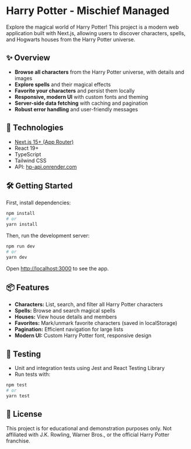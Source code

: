 # Harry Potter - Mischief Managed

Explore the magical world of Harry Potter! This project is a modern web application built with Next.js, allowing users to discover characters, spells, and Hogwarts houses from the Harry Potter universe.

## ✨ Overview

- **Browse all characters** from the Harry Potter universe, with details and images
- **Explore spells** and their magical effects
- **Favorite your characters** and persist them locally
- **Responsive, modern UI** with custom fonts and theming
- **Server-side data fetching** with caching and pagination
- **Robust error handling** and user-friendly messages

## 🚀 Technologies

- [Next.js 15+ (App Router)](https://nextjs.org/)
- React 19+
- TypeScript
- Tailwind CSS
- API: [hp-api.onrender.com](https://hp-api.onrender.com/)

## 🛠️ Getting Started

First, install dependencies:

```bash
npm install
# or
yarn install
```

Then, run the development server:

```bash
npm run dev
# or
yarn dev
```

Open [http://localhost:3000](http://localhost:3000) to see the app.

## 📦 Features

- **Characters:** List, search, and filter all Harry Potter characters
- **Spells:** Browse and search magical spells
- **Houses:** View house details and members
- **Favorites:** Mark/unmark favorite characters (saved in localStorage)
- **Pagination:** Efficient navigation for large lists
- **Modern UI:** Custom Harry Potter font, responsive design

## 🧪 Testing

- Unit and integration tests using Jest and React Testing Library
- Run tests with:

```bash
npm test
# or
yarn test
```

## 📄 License

This project is for educational and demonstration purposes only. Not affiliated with J.K. Rowling, Warner Bros., or the official Harry Potter franchise.
